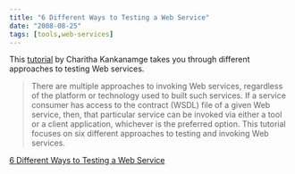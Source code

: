 ```yaml
---
title: "6 Different Ways to Testing a Web Service"
date: "2008-08-25"
tags: [tools,web-services]
---
```


This [tutorial](http://wso2.org/library/3862) by Charitha Kankanamge takes you through different approaches to testing Web services.

> There are multiple approaches to invoking Web services, regardless of the platform or technology used to built such services. If a service consumer has access to the contract (WSDL) file of a given Web service, then, that particular service can be invoked via either a tool or a client application, whichever is the preferred option. This tutorial focuses on six different approaches to testing and invoking Web services.

[6 Different Ways to Testing a Web Service](http://wso2.org/library/3862)
